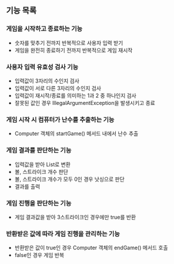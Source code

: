 ## 기능 목록
### 게임을 시작하고 종료하는 기능
+ 숫자를 맞추기 전까지 반복적으로 사용자 입력 받기
+ 게임을 완전히 종료하기 전까지 반복적으로 게임 재시작

### 사용자 입력 유효성 검사 기능
+ 입력값이 3자리의 수인지 검사
+ 입력값이 서로 다른 3자리의 수인지 검사
+ 입력값이 재시작/종료를 의미하는 1과 2 중 하나인지 검사
+ 잘못된 값인 경우 IllegalArgumentException을 발생시키고 종료

### 게임 시작 시 컴퓨터가 난수를 추출하는 기능
+ Computer 객체의 startGame() 메서드 내에서 난수 추출

### 게임 결과를 판단하는 기능
+ 입력값을 받아 List로 변환
+ 볼, 스트라이크 개수 판단
+ 볼, 스트라이크 개수가 모두 0인 경우 낫싱으로 판단
+ 결과를 출력

### 게임 진행을 판단하는 기능
+ 게임 결과값을 받아 3스트라이크인 경우에만 true를 반환

### 반환받은 값에 따라 게임 진행을 관리하는 기능
+ 반환받은 값이 true인 경우 Computer 객체의 endGame() 메서드 호출
+ false인 경우 게임 반복
